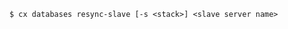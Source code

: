 <!-- usedin: [ _includes/_inlines/Toolbelt/common/databases/databases_usage-1-v1.md, _includes/_inlines/Toolbelt/common/databases/databases_usage-v1.md] -->

```
$ cx databases resync-slave [-s <stack>] <slave server name>
```
